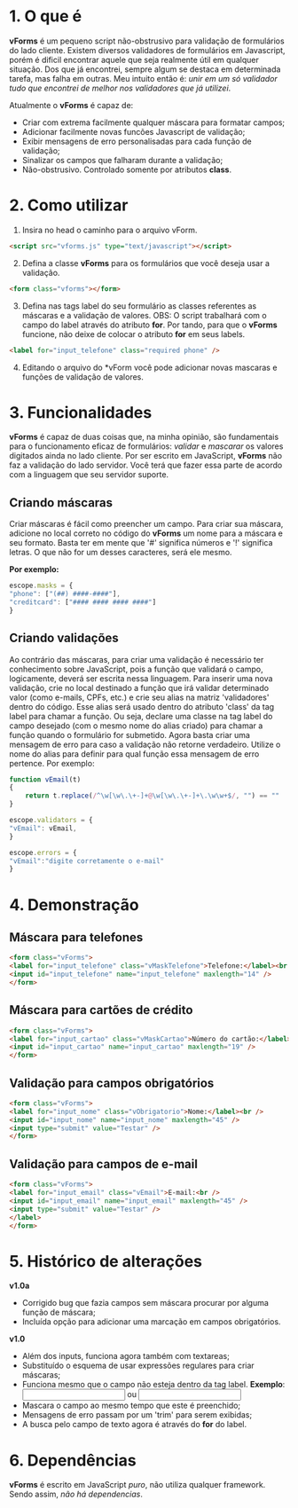 # 1. O que é
**vForms** é um pequeno script não-obstrusivo para validação de formulários do lado cliente.
Existem diversos validadores de formulários em Javascript, porém é dificil encontrar aquele que seja realmente útil em qualquer situação. Dos que já encontrei, sempre algum se destaca em determinada tarefa, mas falha em outras. Meu intuito então é: *unir em um só validador tudo que encontrei de melhor nos validadores que já utilizei*.

Atualmente o **vForms** é capaz de:

- Criar com extrema facilmente qualquer máscara para formatar campos;
- Adicionar facilmente novas funcões Javascript de validação;
- Exibir mensagens de erro personalisadas para cada função de validação;
- Sinalizar os campos que falharam durante a validação;
- Não-obstrusivo. Controlado somente por atributos **class**.

# 2. Como utilizar

1. Insira no head o caminho para o arquivo vForm.
```html
<script src="vforms.js" type="text/javascript"></script>
```
2. Defina a classe **vForms** para os formulários que você deseja usar a validação.
```html
<form class="vforms"></form>
```
3. Defina nas tags label do seu formulário as classes referentes as máscaras e a validação de valores. OBS: O script trabalhará com o campo do label através do atributo **for**. Por tando, para que o **vForms** funcione, não deixe de colocar o atributo **for** em seus labels.
```html
<label for="input_telefone" class="required phone" />
```
4. Editando o arquivo do *vForm você pode adicionar novas mascaras e funções de validação de valores.

# 3. Funcionalidades
**vForms** é capaz de duas coisas que, na minha opinião, são fundamentais para o funcionamento eficaz de formulários: *validar* e *mascarar* os valores digitados ainda no lado cliente. Por ser escrito em JavaScript, **vForms** não faz a validação do lado servidor. Você terá que fazer essa parte de acordo com a linguagem que seu servidor suporte.

## Criando máscaras
Criar máscaras é fácil como preencher um campo.
Para criar sua máscara, adicione no local correto no código do **vForms** um nome para a máscara e seu formato.
Basta ter em mente que '#' significa números e '!' significa letras. O que não for um desses caracteres, será ele mesmo.

**Por exemplo:**

```javascript
escope.masks = {
"phone": ["(##) ####-####"],
"creditcard": ["#### #### #### ####"]
}
```

## Criando validações
Ao contrário das máscaras, para criar uma validação é necessário ter conhecimento sobre JavaScript, pois a função que validará o campo, logicamente, deverá ser escrita nessa linguagem.
Para inserir uma nova validação, crie no local destinado a função que irá validar determinado valor (como e-mails, CPFs, etc.) e crie seu alias na matriz 'validadores' dentro do código. Esse alias será usado dentro do atributo 'class' da tag label para chamar a função.
Ou seja, declare uma classe na tag label do campo desejado (com o mesmo nome do alias criado) para chamar a função quando o formulário for submetido.
Agora basta criar uma mensagem de erro para caso a validação não retorne verdadeiro. Utilize o nome do alias para definir para qual função essa mensagem de erro pertence.
Por exemplo:

```javascript
function vEmail(t)
{
	return t.replace(/^\w[\w\.\+-]+@\w[\w\.\+-]+\.\w\w+$/, "") == ""
}
```

```javascript
escope.validators = {
"vEmail": vEmail,
}
```

```javascript
escope.errors = {
"vEmail":"digite corretamente o e-mail"
}
```

# 4. Demonstração

## Máscara para telefones
```html
<form class="vForms">
<label for="input_telefone" class="vMaskTelefone">Telefone:</label><br />
<input id="input_telefone" name="input_telefone" maxlength="14" />
</form>
```

## Máscara para cartões de crédito
```html
<form class="vForms">
<label for="input_cartao" class="vMaskCartao">Número do cartão:</label><br />
<input id="input_cartao" name="input_cartao" maxlength="19" />
</form>
```

## Validação para campos obrigatórios
```html
<form class="vForms">
<label for="input_nome" class="vObrigatorio">Nome:</label><br />
<input id="input_nome" name="input_nome" maxlength="45" />
<input type="submit" value="Testar" />
</form>
```

## Validação para campos de e-mail
```html
<form class="vForms">
<label for="input_email" class="vEmail">E-mail:<br />
<input id="input_email" name="input_email" maxlength="45" />
<input type="submit" value="Testar" />
</label>
</form>
```
  
# 5. Histórico de alterações

**v1.0a**

- Corrigido bug que fazia campos sem máscara procurar por alguma função de máscara;
- Incluída opção para adicionar uma marcação em campos obrigatórios.

**v1.0**

- Além dos inputs, funciona agora também com textareas;
- Substituído o esquema de usar expressões regulares para criar máscaras;
- Funciona mesmo que o campo não esteja dentro da tag label. **Exemplo**: <label><input /></label> ou <label></label><input />
- Mascara o campo ao mesmo tempo que este é preenchido;
- Mensagens de erro passam por um 'trim' para serem exibidas;
- A busca pelo campo de texto agora é através do **for** do label.

# 6. Dependências

**vForms** é escrito em JavaScript *puro*, não utiliza qualquer framework. Sendo assim, *não há dependencias*.